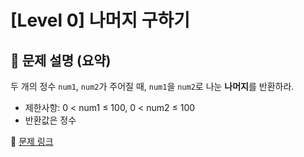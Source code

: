 # [Level 0] 나머지 구하기

## 📝 문제 설명 (요약)
두 개의 정수 `num1`, `num2`가 주어질 때, `num1`을 `num2`로 나눈 **나머지**를 반환하라.

- 제한사항: 0 < num1 ≤ 100, 0 < num2 ≤ 100
- 반환값은 정수

🔗 [문제 링크](https://school.programmers.co.kr/learn/courses/30/lessons/120810)